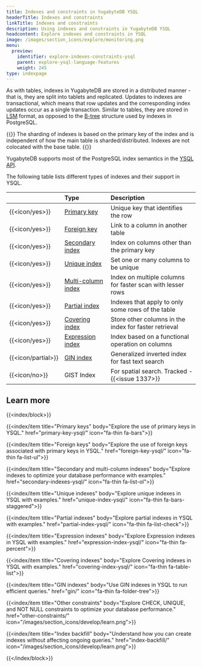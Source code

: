 ```yaml
---
title: Indexes and constraints in YugabyteDB YSQL
headerTitle: Indexes and constraints
linkTitle: Indexes and constraints
description: Using indexes and constraints in YugabyteDB YSQL
headcontent: Explore indexes and constraints in YSQL
image: /images/section_icons/explore/monitoring.png
menu:
  preview:
    identifier: explore-indexes-constraints-ysql
    parent: explore-ysql-language-features
    weight: 245
type: indexpage
---
```


As with tables, indexes in YugabyteDB are stored in a distributed manner - that is, they are split into tablets and replicated. Updates to indexes are transactional, which means that row updates and the corresponding index updates occur as a single transaction. Similar to tables, they are stored in [LSM](https://en.wikipedia.org/wiki/Log-structured_merge-tree) format, as opposed to the [B-tree](https://www.postgresql.org/docs/current/btree-implementation.html#BTREE-STRUCTURE) structure used by indexes in PostgreSQL.

{{<note>}}
The sharding of indexes is based on the primary key of the index and is independent of how the main table is sharded/distributed. Indexes are not colocated with the base table.
{{</note>}}

YugabyteDB supports most of the PostgreSQL index semantics in the [YSQL API](../../../api/ysql/).

The following table lists different types of indexes and their support in YSQL.

|                | Type | Description  |
| :------------- | :--- | :--- |
| {{<icon/yes>}} | [Primary key](primary-key-ysql/) | Unique key that identifies the row |
| {{<icon/yes>}} | [Foreign key](foreign-key-ysql/) | Link to a column in another table |
| {{<icon/yes>}} | [Secondary index](secondary-indexes-ysql/) | Index on columns other than the primary key |
| {{<icon/yes>}} | [Unique index](unique-index-ysql/) | Set one or many columns to be unique |
| {{<icon/yes>}} | [Multi-column index](secondary-indexes-ysql/#multi-column-index) | Index on multiple columns for faster scan with lesser rows |
| {{<icon/yes>}} | [Partial index](partial-index-ysql/) | Indexes that apply to only some rows of the table |
| {{<icon/yes>}} | [Covering index](covering-index-ysql/) | Store other columns in the index for faster retrieval |
| {{<icon/yes>}} | [Expression index](expression-index-ysql/) | Index based on a functional operation on columns |
| {{<icon/partial>}} | [GIN index](gin) | Generalized inverted index for fast text search |
| {{<icon/no>}}  | GIST Index | For spatial search. Tracked - {{<issue 1337>}} |

## Learn more

{{<index/block>}}

  {{<index/item
    title="Primary keys"
    body="Explore the use of primary keys in YSQL."
    href="primary-key-ysql/"
    icon="fa-thin fa-bars">}}

  {{<index/item
    title="Foreign keys"
    body="Explore the use of foreign keys associated with primary keys in YSQL."
    href="foreign-key-ysql/"
    icon="fa-thin fa-list-ul">}}

  {{<index/item
    title="Secondary and multi-column indexes"
    body="Explore indexes to optimize your database performance with examples."
    href="secondary-indexes-ysql/"
    icon="fa-thin fa-list-ol">}}

  {{<index/item
    title="Unique indexes"
    body="Explore unique indexes in YSQL with examples."
    href="unique-index-ysql/"
    icon="fa-thin fa-bars-staggered">}}

  {{<index/item
    title="Partial indexes"
    body="Explore partial indexes in YSQL with examples."
    href="partial-index-ysql/"
    icon="fa-thin fa-list-check">}}

  {{<index/item
    title="Expression indexes"
    body="Explore Expression indexes in YSQL with examples."
    href="expression-index-ysql/"
    icon="fa-thin fa-percent">}}

   {{<index/item
    title="Covering indexes"
    body="Explore Covering indexes in YSQL with examples."
    href="covering-index-ysql/"
    icon="fa-thin fa-table-list">}}

  {{<index/item
    title="GIN indexes"
    body="Use GIN indexes in YSQL to run efficient queries."
    href="gin/"
    icon="fa-thin fa-folder-tree">}}

  {{<index/item
    title="Other constraints"
    body="Explore CHECK, UNIQUE, and NOT NULL constraints to optimize your database performance."
    href="other-constraints/"
    icon="/images/section_icons/develop/learn.png">}}

  {{<index/item
    title="Index backfill"
    body="Understand how you can create indexes without affecting ongoing queries."
    href="index-backfill/"
    icon="/images/section_icons/develop/learn.png">}}

{{</index/block>}}
